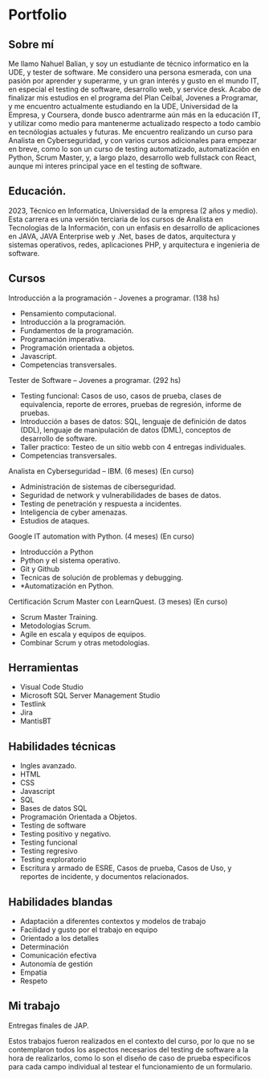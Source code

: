 # Portfolio
## Sobre mí
Me llamo Nahuel Balian, y soy un estudiante de técnico informatico en la UDE, y tester de software. Me considero una persona esmerada, con una pasión por aprender y superarme, y un gran interés y gusto en el mundo IT, en especial el testing de software, desarrollo web, y service desk.
Acabo de finalizar mis estudios en el programa del Plan Ceibal, Jovenes a Programar, y me encuentro actualmente estudiando en la UDE, Universidad de la Empresa, y Coursera, donde busco adentrarme aún más en la educación IT, y utilizar como medio para mantenerme actualizado respecto a todo cambio en tecnólogias actuales y futuras. 
Me encuentro realizando un curso para Analista en Cyberseguridad, y con varios cursos adicionales para empezar en breve, como lo son un curso de testing automatizado, automatización en Python, Scrum Master, y, a largo plazo, desarrollo web fullstack con React, aunque mi interes principal yace en el testing de software.

## Educación.

2023, Técnico en Informatica, Universidad de la empresa (2 años y medio).
Esta carrera es una versión terciaria de los cursos de Analista en Tecnologias de la Información, con un enfasis en desarrollo de aplicaciones en JAVA, JAVA Enterprise web y .Net, bases de datos, arquitectura y sistemas operativos, redes, aplicaciones PHP, y arquitectura e ingenieria de software.

## Cursos

Introducción a la programación - Jovenes a programar. (138 hs)
* Pensamiento computacional.
* Introducción a la programación.
* Fundamentos de la programación.
* Programación imperativa.
* Programación orientada a objetos.
* Javascript.
* Competencias transversales.

Tester de Software – Jovenes a programar. (292 hs)
* Testing funcional: Casos de uso, casos de prueba, clases de equivalencia, reporte de errores, pruebas de regresión, informe de pruebas.
* Introducción a bases de datos: SQL, lenguaje de definición de datos (DDL), lenguaje de manipulación de datos (DML), conceptos de desarrollo de software.
* Taller practico: Testeo de un sitio webb con 4 entregas individuales.
* Competencias transversales.

Analista en Cyberseguridad – IBM. (6 meses) (En curso)

* Administración de sistemas de ciberseguridad.
* Seguridad de network y vulnerabilidades de bases de datos. 
* Testing de penetración y respuesta a incidentes. 
* Inteligencia de cyber amenazas. 
* Estudios de ataques.  

Google IT automation with Python. (4 meses) (En curso)
* Introducción a Python
* Python y el sistema operativo.
* Git y Github
* Tecnicas de solución de problemas y debugging.
* *Automatización en Python.

Certificación Scrum Master con LearnQuest. (3 meses) (En curso)
* Scrum Master Training.
* Metodologias Scrum.
* Agile en escala y equipos de equipos.
* Combinar Scrum y otras metodologias.

## Herramientas

* Visual Code Studio
* Microsoft SQL Server Management Studio
* Testlink
* Jira
* MantisBT

## Habilidades técnicas

* Ingles avanzado.
* HTML
* CSS
* Javascript
* SQL
* Bases de datos SQL
* Programación Orientada a Objetos.
* Testing de software
* Testing positivo y negativo.
* Testing funcional
* Testing regresivo
* Testing exploratorio
* Escritura y armado de ESRE, Casos de prueba, Casos de Uso, y reportes de incidente, y documentos relacionados.

## Habilidades blandas

* Adaptación a diferentes
contextos y modelos de
trabajo
* Facilidad y gusto por el
trabajo en equipo
* Orientado a los detalles
* Determinación
* Comunicación efectiva
* Autonomía de gestión
* Empatia
* Respeto

## Mi trabajo

Entregas finales de JAP.

Estos trabajos fueron realizados en el contexto del curso, por lo que no se contemplaron todos los aspectos necesarios del testing de software a la hora de realizarlos, como lo son el diseño de caso de prueba especificos para cada campo individual al testear el funcionamiento de un formulario.

